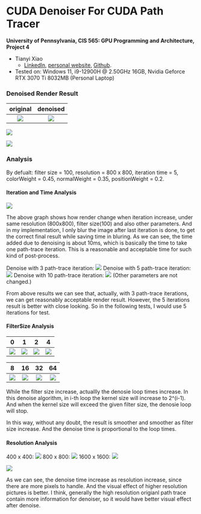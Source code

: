 CUDA Denoiser For CUDA Path Tracer
================

**University of Pennsylvania, CIS 565: GPU Programming and Architecture, Project 4**

* Tianyi Xiao
  * [LinkedIn](https://www.linkedin.com/in/tianyi-xiao-20268524a/), [personal website](https://jackxty.github.io/), [Github](https://github.com/JackXTY).
* Tested on: Windows 11, i9-12900H @ 2.50GHz 16GB, Nvidia Geforce RTX 3070 Ti 8032MB (Personal Laptop)

### Denoised Render Result
| original | denoised |
| :----: | :----: |
| ![](/img/denoise/result_denoise_0_ref.png) | ![](/img/denoise/result_denoise_0.png) |

![](/img/denoise/result_denoise_0.png)

![](/img/denoise/result_denoise_1.png)

### Analysis
By defualt: filter size = 100, resolution = 800 x 800, iteration time = 5, colorWeight = 0.45, normalWeight = 0.35, positionWeight = 0.2.

#### Iteration and Time Analysis
![](/img/denoise/denoise_time_graph.png)

The above graph shows how render change when iteration increase, under same resolution (800x800), filter size(100) and also other parameters. And in my implementation, I only blur the image after last iteration is done, to get the correct final result while saving time in bluring. As we can see, the time added due to denoising is about 10ms, which is basically the time to take one path-trace iteration. This is a reasonable and acceptable time for such kind of post-process.

Denoise with 3 path-trace iteration:
![](/img/denoise/denoise_3.png)
Denoise with 5 path-trace iteration:
![](/img/denoise/denoise_5.png)
Denoise with 10 path-trace iteration:
![](/img/denoise/denoise_10.png)
(Other parameters are not changed.)

From above results we can see that, actually, with 3 path-trace iterations, we can get reasonably acceptable render result. However, the 5 iterations result is better with close looking. So in the following tests, I would use 5 iterations for test.

#### FilterSize Analysis
| 0 | 1 | 2 | 4 |
| :----: | :----: | :----: | :----: |
| ![](/img/denoise/5_0.png) | ![](/img/denoise/5_1.png) | ![](/img/denoise/5_2.png) |  ![](/img/denoise/5_4.png) |


|  8  |  16  |  32  | 64 |
| :----: | :----: | :----: | :----: |
| ![](/img/denoise/5_8.png) | ![](/img/denoise/5_16.png) | ![](/img/denoise/5_32.png)  |  ![](/img/denoise/denoise_5.png) |

While the filter size increase, actuallly the denosie loop times increase. In this denoise algorithm, in i-th loop the kernel size will increase to 2^(i-1). And when the kernel size  will exceed the given filter size, the denosie loop will stop.

In this way, without any doubt, the result is smoother and smoother as filter size increase. And the denoise time is proportional to the loop times.

#### Resolution Analysis
400 x 400:
![](/img/denoise/400.png)
800 x 800:
![](/img/denoise/denoise_5.png)
1600 x 1600:
![](/img/denoise/1600.png)

![](/img/denoise/resolution_time_graph.png)

As we can see, the denoise time increase as resolution increase, since there are more pixels to handle. And the visual effect of higher resolution pictures is better. I think, generally the high resolution origianl path trace contain more information for denoiser, so it would have better visual effect after denoise.